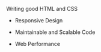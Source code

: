 Writing good HTML and CSS

- Responsive Design

- Maintainable and Scalable Code

- Web Performance


